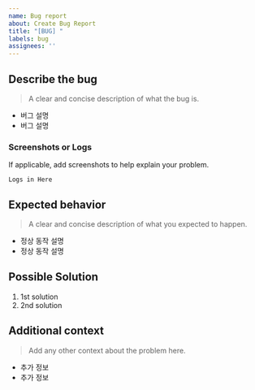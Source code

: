 ```yaml
---
name: Bug report
about: Create Bug Report
title: "[BUG] "
labels: bug
assignees: ''
---
```


<!--
label에 해당 카테고리 추가해 주세요.
-->

## **Describe the bug**

> A clear and concise description of what the bug is.

- 버그 설명
- 버그 설명

### **Screenshots or Logs**

If applicable, add screenshots to help explain your problem.

```
Logs in Here
```

## **Expected behavior**

> A clear and concise description of what you expected to happen.

- 정상 동작 설명
- 정상 동작 설명

## **Possible Solution**

1. 1st solution
2. 2nd solution

## **Additional context**

> Add any other context about the problem here.

- 추가 정보
- 추가 정보



